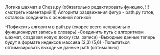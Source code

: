 Логика шахмат в Chess.py (обязательно редактировать функцию, !!!смотреть коментарий!!!)
Алгоритм раздвижения фигур - path.py готов, осталось соединить с основной логикой

-Пофиксить алгоритм в path.py (скорее всего неправильно функционирует запись в словарь) 
-Соединить путь с алгоритмом шахмат, создавая новую доску (см. записи) 
-Выходные данные теперь будут в формате индексов массива (2,3) (5,6) 
-Попытаться оптимизировать выходные данные path (оптимально)
